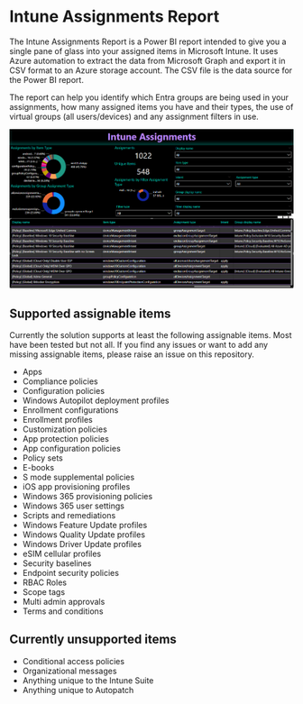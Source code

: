# Intune Assignments Report

The Intune Assignments Report is a Power BI report intended to give you a single pane of glass into your assigned items in Microsoft Intune. It uses Azure automation to extract the data from Microsoft Graph and export it in CSV format to an Azure storage account. The CSV file is the data source for the Power BI report.

The report can help you identify which Entra groups are being used in your assignments, how many assigned items you have and their types, the use of virtual groups (all users/devices) and any assignment filters in use.

![alt text][screenshot]

[screenshot]: https://github.com/SMSAgentSoftware/IntuneAssignmentsReport/blob/main/Report%20screenshot.png "Report screenshot"

## Supported assignable items
Currently the solution supports at least the following assignable items. Most have been tested but not all. If you find any issues or want to add any missing assignable items, please raise an issue on this repository.
- Apps
- Compliance policies
- Configuration policies
- Windows Autopilot deployment profiles
- Enrollment configurations
- Enrollment profiles
- Customization policies
- App protection policies
- App configuration policies
- Policy sets
- E-books
- S mode supplemental policies
- iOS app provisioning profiles
- Windows 365 provisioning policies
- Windows 365 user settings
- Scripts and remediations
- Windows Feature Update profiles
- Windows Quality Update profiles
- Windows Driver Update profiles
- eSIM cellular profiles
- Security baselines
- Endpoint security policies
- RBAC Roles
- Scope tags
- Multi admin approvals
- Terms and conditions

## Currently unsupported items
- Conditional access policies
- Organizational messages
- Anything unique to the Intune Suite
- Anything unique to Autopatch
